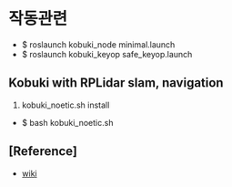 # 작동관련
- $ roslaunch kobuki_node minimal.launch
- $ roslaunch kobuki_keyop safe_keyop.launch

## Kobuki with RPLidar slam, navigation
1. kobuki_noetic.sh install
- $ bash kobuki_noetic.sh






## [Reference]
- [wiki](http://wiki.ros.org/kobuki/Tutorials/Examine%20Kobuki)

